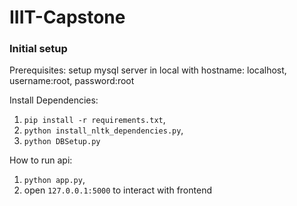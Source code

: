 # IIIT-Capstone
### Initial setup
Prerequisites:
setup mysql server in local with hostname: localhost, username:root, password:root

Install Dependencies: 
1. `pip install -r requirements.txt`,
2. `python install_nltk_dependencies.py`,
3. `python DBSetup.py`

How to run api:
1. `python app.py`,
2. open `127.0.0.1:5000` to interact with frontend
